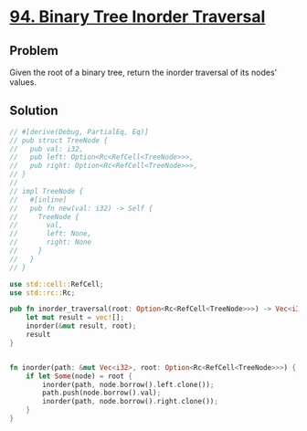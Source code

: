 # [94. Binary Tree Inorder Traversal](https://leetcode.com/problems/binary-tree-inorder-traversal/)

## Problem

Given the root of a binary tree, return the inorder traversal of its nodes'
values.

## Solution

```rust
// #[derive(Debug, PartialEq, Eq)]
// pub struct TreeNode {
//   pub val: i32,
//   pub left: Option<Rc<RefCell<TreeNode>>>,
//   pub right: Option<Rc<RefCell<TreeNode>>>,
// }
// 
// impl TreeNode {
//   #[inline]
//   pub fn new(val: i32) -> Self {
//     TreeNode {
//       val,
//       left: None,
//       right: None
//     }
//   }
// }

use std::cell::RefCell;
use std::rc::Rc;

pub fn inorder_traversal(root: Option<Rc<RefCell<TreeNode>>>) -> Vec<i32> {
    let mut result = vec![];
    inorder(&mut result, root);
    result
}


fn inorder(path: &mut Vec<i32>, root: Option<Rc<RefCell<TreeNode>>>) {
    if let Some(node) = root {
        inorder(path, node.borrow().left.clone());
        path.push(node.borrow().val);
        inorder(path, node.borrow().right.clone());
    }
}

```